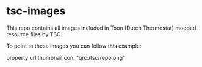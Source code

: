 # tsc-images

This repo contains all images included in Toon (Dutch Thermostat) modded resource files by TSC.

To point to these images you can follow this example:

property url thumbnailIcon: "qrc:/tsc/repo.png"
